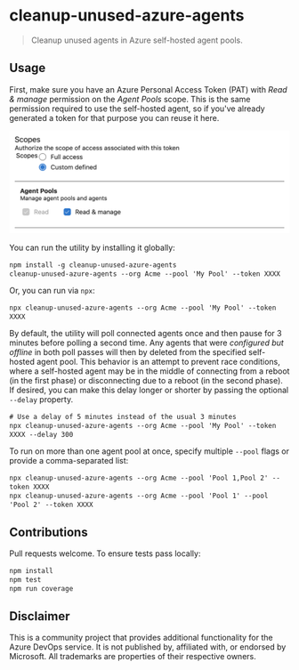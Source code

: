 # cleanup-unused-azure-agents

> Cleanup unused agents in Azure self-hosted agent pools.

## Usage

First, make sure you have an Azure Personal Access Token (PAT) with _Read & manage_ permission on the _Agent Pools_ scope. This is the same permission required to use the self-hosted agent, so if you've already generated a token for that purpose you can reuse it here.

![Screenshot of Azure Scopes settings](images/agent-pools-scope.png)

You can run the utility by installing it globally:

```console
npm install -g cleanup-unused-azure-agents
cleanup-unused-azure-agents --org Acme --pool 'My Pool' --token XXXX
```

Or, you can run via `npx`:

```console
npx cleanup-unused-azure-agents --org Acme --pool 'My Pool' --token XXXX
```

By default, the utility will poll connected agents once and then pause for 3 minutes before polling a second time. Any agents that were _configured but offline_ in both poll passes will then by deleted from the specified self-hosted agent pool. This behavior is an attempt to prevent race conditions, where a self-hosted agent may be in the middle of connecting from a reboot (in the first phase) or disconnecting due to a reboot (in the second phase). If desired, you can make this delay longer or shorter by passing the optional `--delay` property.

```console
# Use a delay of 5 minutes instead of the usual 3 minutes
npx cleanup-unused-azure-agents --org Acme --pool 'My Pool' --token XXXX --delay 300
```

To run on more than one agent pool at once, specify multiple `--pool` flags or provide a comma-separated list:

```console
npx cleanup-unused-azure-agents --org Acme --pool 'Pool 1,Pool 2' --token XXXX
npx cleanup-unused-azure-agents --org Acme --pool 'Pool 1' --pool 'Pool 2' --token XXXX
```

## Contributions

Pull requests welcome. To ensure tests pass locally:

```console
npm install
npm test
npm run coverage
```

## Disclaimer

This is a community project that provides additional functionality for the Azure DevOps service. It is not published by, affiliated with, or endorsed by Microsoft. All trademarks are properties of their respective owners.
